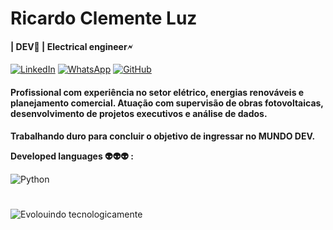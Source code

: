 # Ricardo Clemente Luz
#### | **DEV**&#128126; | **Electrical engineer&#128498;**


[![LinkedIn](https://img.shields.io/badge/LinkedIn-0077B5?style=for-the-badge&logo=linkedin&logoColor=white)](https://www.linkedin.com/in/ricardo-clemente-luz-865889140/)
[![WhatsApp](https://img.shields.io/badge/WhatsApp-25D366?style=for-the-badge&logo=whatsapp&logoColor=white)](https://wa.me/5521970019405)
[![GitHub](https://img.shields.io/badge/GitHub-100000?style=for-the-badge&logo=github&logoColor=white)](https://github.com/Clementedev) 
#### Profissional com experiência no setor elétrico, energias renováveis e planejamento comercial. Atuação com supervisão de obras fotovoltaicas, desenvolvimento de projetos executivos e análise de dados.

**Trabalhando duro para concluir o objetivo de ingressar no MUNDO DEV.**

**Developed languages &#128125;&#128125;&#128125; :**

![Python](https://img.shields.io/badge/python-3670A0?style=for-the-badge&logo=python&logoColor=ffdd54)
#
![Evolouindo tecnologicamente](https://img.odcdn.com.br/wp-content/uploads/2016/05/20160509162228.jpg)
